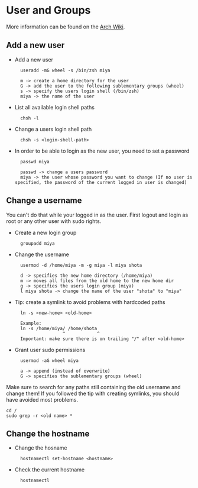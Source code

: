 # User and Groups

More information can be found on the [Arch Wiki](https://wiki.archlinux.org/index.php/Users_and_groups).

## Add a new user

* Add a new user

		useradd -mG wheel -s /bin/zsh miya
		
		m -> create a home directory for the user
		G -> add the user to the following sublementary groups (wheel)
		s -> specify the users login shell (/bin/zsh)
		miya -> the name of the user

* List all available login shell paths
	
		chsh -l

* Change a users login shell path

		chsh -s <login-shell-path>

* In order to be able to login as the new user, you need to set a password

		passwd miya
		
		passwd -> change a users password
		miya -> the user whose password you want to change (If no user is specified, the password of the current logged in user is changed)

## Change a username

You can't do that while your logged in as the user. First logout and login as root or any other user with sudo rights.

* Create a new login group

		groupadd miya
		
* Change the username

		usermod -d /home/miya -m -g miya -l miya shota
		
		d -> specifies the new home directory (/home/miya)
		m -> moves all files from the old home to the new home dir
		g -> specifies the users login group (miya)
		l miya shota -> change the name of the user "shota" to "miya"


* Tip: create a symlink to avoid problems with hardcoded paths

		ln -s <new-home> <old-home>
		
		Example:
		ln -s /home/miya/ /home/shota
		                ^            ^
		Important: make sure there is on trailing "/" after <old-home>
		
* Grant user sudo permissions

		usermod -aG wheel miya
		
		a -> append (instead of overwrite)		
		G -> specifies the sublementary groups (wheel)
		
Make sure to search for any paths still containing the old username and change them! If you followed the tip with creating symlinks, you should have avoided most problems.

	cd /
	sudo grep -r <old name> *

## Change the hostname

* Change the hosname

		hostnamectl set-hostname <hostname>
		
* Check the current hostname

		hostnamectl